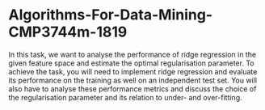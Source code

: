 # Algorithms-For-Data-Mining-CMP3744m-1819
In this task, we want to analyse the performance of ridge regression in the given feature space and estimate the optimal regularisation parameter. To achieve the task, you will need to implement ridge regression and evaluate its performance on the training as well on an independent test set. You will also have to analyse these performance metrics and discuss the choice of the regularisation parameter and its relation to under- and over-fitting.
